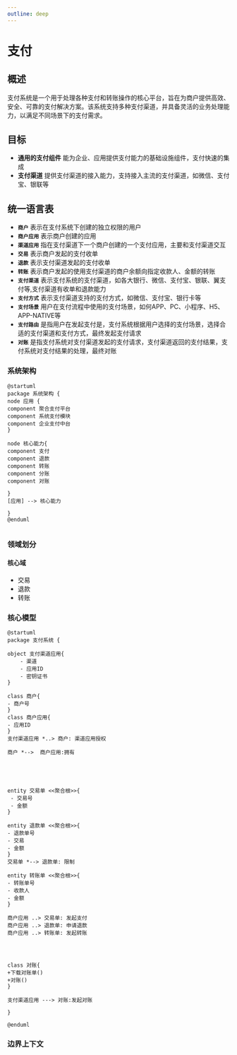 ```yaml
---
outline: deep
---
```


# 支付

## 概述

支付系统是一个用于处理各种支付和转账操作的核心平台，旨在为商户提供高效、安全、可靠的支付解决方案。该系统支持多种支付渠道，并具备灵活的业务处理能力，以满足不同场景下的支付需求。

## 目标

- **通用的支付组件** 能为企业、应用提供支付能力的基础设施组件，支付快速的集成
- **支付渠道** 提供支付渠道的接入能力，支持接入主流的支付渠道，如微信、支付宝、银联等

## 统一语言表

- **`商户`** 表示在支付系统下创建的独立权限的用户
- **`商户应用`** 表示商户创建的应用
- **`渠道应用`** 指在支付渠道下一个商户创建的一个支付应用，主要和支付渠道交互
- **`交易`** 表示商户发起的支付收单
- **`退款`** 表示支付渠道发起的支付收单
- **`转账`** 表示商户发起的使用支付渠道的商户余额向指定收款人、金额的转账
- **`支付渠道`** 表示支付系统的支付渠道，如各大银行、微信、支付宝、银联、翼支付等,支付渠道有收单和退款能力
- **`支付方式`** 表示支付渠道支持的支付方式，如微信、支付宝、银行卡等
- **`支付场景`** 用户在支付流程中使用的支付场景，如何APP、PC、小程序、H5、APP-NATIVE等
- **`支付路由`** 是指用户在发起支付是，支付系统根据用户选择的支付场景，选择合适的支付渠道和支付方式，最终发起支付请求
- **`对账`** 是指支付系统对支付渠道发起的支付请求，支付渠道返回的支付结果，支付系统对支付结果的处理，最终对账


### 系统架构

```plantuml
@startuml
package 系统架构 {
node 应用 {
component 聚合支付平台
component 系统支付模块
component 企业支付中台
}

node 核心能力{
component 支付
component 退款
component 转账
component 分账
component 对账

}
[应用] --> 核心能力

}
@enduml
	
```
### 领域划分
#### 核心域

- 交易
- 退款
- 转账

### 核心模型

```plantuml
@startuml
package 支付系统 {

object 支付渠道应用{
	- 渠道
	- 应用ID
	- 密钥证书
}

class 商户{
- 商户号
}
class 商户应用{
- 应用ID
}
支付渠道应用 *..> 商户: 渠道应用授权

商户 *-->  商户应用:拥有





entity 交易单 <<聚合根>>{
 - 交易号
 - 金额
}

entity 退款单 <<聚合根>>{
- 退款单号
- 交易
- 金额
}
交易单 *--> 退款单: 限制

entity 转账单 <<聚合根>>{
- 转账单号
- 收款人
- 金额
}

商户应用 ..> 交易单: 发起支付
商户应用 ..> 退款单: 申请退款
商户应用 ..> 转账单: 发起转账




class 对账{
+下载对账单()
+对账()
}

支付渠道应用 ---> 对账:发起对账 

}

@enduml
```

### 边界上下文


